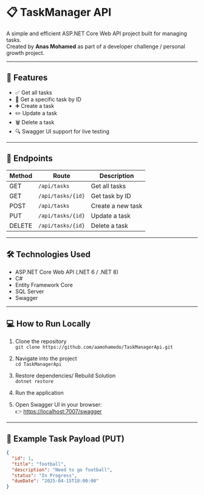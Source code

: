 # 📋 TaskManager API

A simple and efficient ASP.NET Core Web API project built for managing tasks.  
Created by **Anas Mohamed** as part of a developer challenge / personal growth project.

---

## 🚀 Features

- ✅ Get all tasks
- 📌 Get a specific task by ID
- ➕ Create a task
- ✏️ Update a task
- 🗑️ Delete a task
- 🔍 Swagger UI support for live testing

---

## 📂 Endpoints

| Method | Route                | Description           |
|--------|----------------------|-----------------------|
| GET    | `/api/tasks`         | Get all tasks         |
| GET    | `/api/tasks/{id}`    | Get task by ID        |
| POST   | `/api/tasks`         | Create a new task     |
| PUT    | `/api/tasks/{id}`    | Update a task         |
| DELETE | `/api/tasks/{id}`    | Delete a task         |

---

## 🛠️ Technologies Used

- ASP.NET Core Web API (.NET 6 / .NET 8)
- C#
- Entity Framework Core
- SQL Server
- Swagger

---

## 💻 How to Run Locally

1. Clone the repository  
   `git clone https://github.com/aamohamedo/TaskManagerApi.git`

2. Navigate into the project  
   `cd TaskManagerApi`

3. Restore dependencies/ Rebuild Solution  
   `dotnet restore`

4. Run the application  

5. Open Swagger UI in your browser:  
   👉 [https://localhost:7007/swagger](https://localhost:7007/swagger)

---

## 📘 Example Task Payload (PUT)

```json
{
  "id": 1,
  "title": "football",
  "description": "Need to go football",
  "status": "In Progress",
  "dueDate": "2025-04-15T18:00:00"
}
